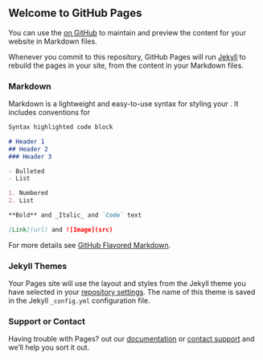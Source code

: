 ## Welcome to GitHub Pages

You can use the [ on GitHub](https://github.com/krity341/PRAJIKAA.github.io/edit/main/README.md) to maintain and preview the content for your website in Markdown files.

Whenever you commit to this repository, GitHub Pages will run [Jekyll](https://jekyllrb.com/) to rebuild the pages in your site, from the content in your Markdown files.

### Markdown

Markdown is a lightweight and easy-to-use syntax for styling your . It includes conventions for

```markdown
Syntax highlighted code block

# Header 1
## Header 2
### Header 3

- Bulleted
- List

1. Numbered
2. List

**Bold** and _Italic_ and `Code` text

[Link](url) and ![Image](src)
```

For more details see [GitHub Flavored Markdown](https://guides.github.com/features/mastering-markdown/).

### Jekyll Themes

Your Pages site will use the layout and styles from the Jekyll theme you have selected in your [repository settings](https://github.com/krity341/PRAJIKAA.github.io/settings). The name of this theme is saved in the Jekyll `_config.yml` configuration file.

### Support or Contact

Having trouble with Pages?  out our [documentation](https://docs.github.com/categories/github-pages-basics/) or [contact support](https://support.github.com/contact) and we’ll help you sort it out.
